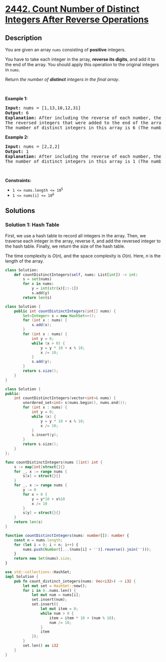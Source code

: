# [2442. Count Number of Distinct Integers After Reverse Operations](https://leetcode.com/problems/count-number-of-distinct-integers-after-reverse-operations)


## Description

<p>You are given an array <code>nums</code> consisting of <strong>positive</strong> integers.</p>

<p>You have to take each integer in the array, <strong>reverse its digits</strong>, and add it to the end of the array. You should apply this operation to the original integers in <code>nums</code>.</p>

<p>Return <em>the number of <strong>distinct</strong> integers in the final array</em>.</p>

<p>&nbsp;</p>
<p><strong class="example">Example 1:</strong></p>

<pre>
<strong>Input:</strong> nums = [1,13,10,12,31]
<strong>Output:</strong> 6
<strong>Explanation:</strong> After including the reverse of each number, the resulting array is [1,13,10,12,31,<u>1,31,1,21,13</u>].
The reversed integers that were added to the end of the array are underlined. Note that for the integer 10, after reversing it, it becomes 01 which is just 1.
The number of distinct integers in this array is 6 (The numbers 1, 10, 12, 13, 21, and 31).</pre>

<p><strong class="example">Example 2:</strong></p>

<pre>
<strong>Input:</strong> nums = [2,2,2]
<strong>Output:</strong> 1
<strong>Explanation:</strong> After including the reverse of each number, the resulting array is [2,2,2,<u>2,2,2</u>].
The number of distinct integers in this array is 1 (The number 2).
</pre>

<p>&nbsp;</p>
<p><strong>Constraints:</strong></p>

<ul>
	<li><code>1 &lt;= nums.length &lt;= 10<sup>5</sup></code></li>
	<li><code>1 &lt;= nums[i] &lt;= 10<sup>6</sup></code></li>
</ul>

## Solutions

### Solution 1: Hash Table

First, we use a hash table to record all integers in the array. Then, we traverse each integer in the array, reverse it, and add the reversed integer to the hash table. Finally, we return the size of the hash table.

The time complexity is $O(n)$, and the space complexity is $O(n)$. Here, $n$ is the length of the array.

<!-- tabs:start -->

```python
class Solution:
    def countDistinctIntegers(self, nums: List[int]) -> int:
        s = set(nums)
        for x in nums:
            y = int(str(x)[::-1])
            s.add(y)
        return len(s)
```

```java
class Solution {
    public int countDistinctIntegers(int[] nums) {
        Set<Integer> s = new HashSet<>();
        for (int x : nums) {
            s.add(x);
        }
        for (int x : nums) {
            int y = 0;
            while (x > 0) {
                y = y * 10 + x % 10;
                x /= 10;
            }
            s.add(y);
        }
        return s.size();
    }
}
```

```cpp
class Solution {
public:
    int countDistinctIntegers(vector<int>& nums) {
        unordered_set<int> s(nums.begin(), nums.end());
        for (int x : nums) {
            int y = 0;
            while (x) {
                y = y * 10 + x % 10;
                x /= 10;
            }
            s.insert(y);
        }
        return s.size();
    }
};
```

```go
func countDistinctIntegers(nums []int) int {
	s := map[int]struct{}{}
	for _, x := range nums {
		s[x] = struct{}{}
	}
	for _, x := range nums {
		y := 0
		for x > 0 {
			y = y*10 + x%10
			x /= 10
		}
		s[y] = struct{}{}
	}
	return len(s)
}
```

```ts
function countDistinctIntegers(nums: number[]): number {
    const n = nums.length;
    for (let i = 0; i < n; i++) {
        nums.push(Number([...(nums[i] + '')].reverse().join('')));
    }
    return new Set(nums).size;
}
```

```rust
use std::collections::HashSet;
impl Solution {
    pub fn count_distinct_integers(nums: Vec<i32>) -> i32 {
        let mut set = HashSet::new();
        for i in 0..nums.len() {
            let mut num = nums[i];
            set.insert(num);
            set.insert({
                let mut item = 0;
                while num > 0 {
                    item = item * 10 + (num % 10);
                    num /= 10;
                }
                item
            });
        }
        set.len() as i32
    }
}
```

<!-- tabs:end -->

<!-- end -->
